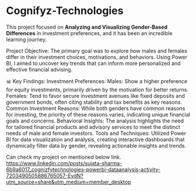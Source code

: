 # Cognifyz-Technologies
This project focused on **Analyzing and Visualizing Gender-Based Differences** in investment preferences, and it has been an incredible learning journey.

Project Objective:
The primary goal was to explore how males and females differ in their investment choices, motivations, and behaviors. Using Power BI, I aimed to uncover key trends that can inform more personalized and effective financial advising.

📊 Key Findings:
Investment Preferences:
Males: Show a higher preference for equity investments, primarily driven by the motivation for better returns.
Females: Tend to favor secure investment avenues like fixed deposits and government bonds, often citing stability and tax benefits as key reasons.
Common Investment Reasons:
While both genders have common reasons for investing, the priority of these reasons varies, indicating unique financial goals and concerns.
Behavioral Insights:
The analysis highlights the need for tailored financial products and advisory services to meet the distinct needs of male and female investors.
Tools and Techniques:
Utilized Power BI for data visualization and analysis, creating interactive dashboards that dynamically filter data by gender, revealing actionable insights and trends.


Can check my project on mentioned below link.
https://www.linkedin.com/posts/sujata-sharma-6b9a6017_cognizfytechnologies-powerbi-dataanalysis-activity-7203490505886765057-EydN?utm_source=share&utm_medium=member_desktop
